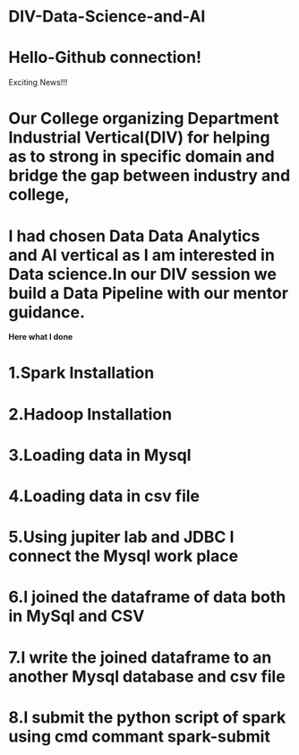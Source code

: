 # DIV-Data-Science-and-AI
# Hello-Github connection!
Exciting News!!!

 # Our College organizing Department Industrial Vertical(DIV) for helping as to strong in specific domain and bridge the gap between industry and college,
 # I had chosen Data **Data Analytics and AI** vertical as I am interested in Data science.In our DIV session we build a Data Pipeline with our mentor guidance.
 
 **Here what I done**
 
 # 1.Spark Installation
 # 2.Hadoop Installation
 # 3.Loading data in Mysql
 # 4.Loading data in csv file
 # 5.Using jupiter lab and JDBC I connect the Mysql work place
 # 6.I joined the dataframe of data both in MySql and CSV
 # 7.I write the joined dataframe to an another Mysql database and csv file
 # 8.I submit the python script of spark using cmd commant spark-submit
